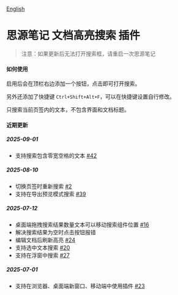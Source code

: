 [English](https://github.com/TCOTC/siyuan-plugin-hsr-mdzz2048-fork/blob/main/README.md)

# 思源笔记 文档高亮搜索 插件

> 注意：如果更新后无法打开搜索框，请重启一次思源笔记

#### 如何使用

启用后会在顶栏右边添加一个按钮，点击即可打开搜索。

另外还添加了快捷键 `Ctrl+Shift+Alt+F`，可以在快捷键设置自行修改。

只搜索当前页签内的文本，不包含界面和文档标题。

#### 近期更新

##### 2025-09-01

- 支持搜索包含零宽空格的文本 [#42](https://github.com/TCOTC/siyuan-plugin-hsr-mdzz2048-fork/issues/42)

##### 2025-08-10

- 切换页签时重新搜索 [#2](https://github.com/TCOTC/siyuan-plugin-hsr-mdzz2048-fork/issues/2)
- 支持在导出预览模式搜索 [#39](https://github.com/TCOTC/siyuan-plugin-hsr-mdzz2048-fork/issues/39)

##### 2025-07-12

- 桌面端拖拽搜索结果数量文本可以移动搜索组件位置 [#16](https://github.com/TCOTC/siyuan-plugin-hsr-mdzz2048-fork/issues/16)
- 解决搜索结果为空时点击按钮报错
- 编辑文档后刷新高亮 [#24](https://github.com/TCOTC/siyuan-plugin-hsr-mdzz2048-fork/issues/24)
- 支持选中文本搜索 [#20](https://github.com/TCOTC/siyuan-plugin-hsr-mdzz2048-fork/issues/20)
- 支持在浮窗中搜索 [#27](https://github.com/TCOTC/siyuan-plugin-hsr-mdzz2048-fork/issues/27)

##### 2025-07-01

- 支持在浏览器、桌面端新窗口、移动端中使用插件 [#23](https://github.com/TCOTC/siyuan-plugin-hsr-mdzz2048-fork/issues/23)